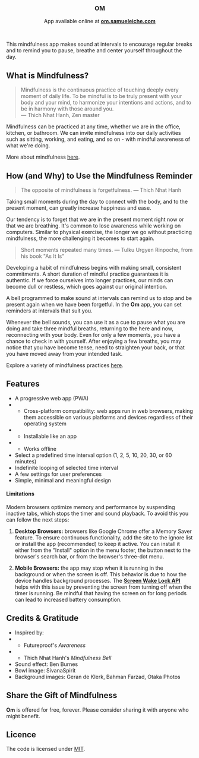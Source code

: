<h3 align="center">OM</h3>

<p align="center">
    App available online at <b><a href="https://om.samueleiche.com">om.samueleiche.com</a></b>
</p>

<br>

This mindfulness app makes sound at intervals to encourage regular breaks and to remind you to pause, breathe and center yourself throughout the day.

## What is Mindfulness?

> Mindfulness is the continuous practice of touching deeply every moment of daily life. To be mindful is to be truly present with your body and your mind, to harmonize your intentions and actions, and to be in harmony with those around you. \
>  — Thich Nhat Hanh, Zen master

Mindfulness can be practiced at any time, whether we are in the office, kitchen, or bathroom. We can invite mindfulness into our daily activities such as sitting, working, and eating, and so on - with mindful awareness of what we're doing.

More about mindfulness [here](./MINDFULNESS.md).

## How (and Why) to Use the Mindfulness Reminder

> The opposite of mindfulness is forgetfulness. — Thich Nhat Hanh

Taking small moments during the day to connect with the body, and to the present moment, can greatly increase happiness and ease.

Our tendency is to forget that we are in the present moment right now or that we are breathing. It's common to lose awareness while working on computers. Similar to physical exercise, the longer we go without practicing mindfulness, the more challenging it becomes to start again.

> Short moments repeated many times. — Tulku Urgyen Rinpoche, from his book "As It Is"

Developing a habit of mindfulness begins with making small, consistent commitments. A short duration of mindful practice guarantees it is authentic. If we force ourselves into longer practices, our minds can become dull or restless, which goes against our original intention.

A bell programmed to make sound at intervals can remind us to stop and be present again when we have been forgetful. In the **Om** app, you can set reminders at intervals that suit you.

Whenever the bell sounds, you can use it as a cue to pause what you are doing and take three mindful breaths, returning to the here and now, reconnecting with your body. Even for only a few moments, you have a chance to check in with yourself. After enjoying a few breaths, you may notice that you have become tense, need to straighten your back, or that you have moved away from your intended task.

Explore a variety of mindfulness practices [here](/PRACTICES.md).

## Features

-   A progressive web app (PWA)
-   -   Cross-platform compatibility: web apps run in web browsers, making them accessible on various platforms and devices regardless of their operating system
-   -   Installable like an app
-   -   Works offline
-   Select a predefined time interval option (1, 2, 5, 10, 20, 30, or 60 minutes)
-   Indefinite looping of selected time interval
-   A few settings for user preferences
-   Simple, minimal and meaningful design

#### Limitations

Modern browsers optimize memory and performance by suspending inactive tabs, which stops the timer and sound playback. To avoid this you can follow the next steps:

1. **Desktop Browsers:** browsers like Google Chrome offer a Memory Saver feature. To ensure continuous functionality, add the site to the ignore list or install the app (recommended) to keep it active. You can install it either from the "Install" option in the menu footer, the button next to the browser's search bar, or from the browser's three-dot menu.

2. **Mobile Browsers:** the app may stop when it is running in the background or when the screen is off. This behavior is due to how the device handles background processes. The **[Screen Wake Lock API](https://developer.mozilla.org/en-US/docs/Web/API/Screen_Wake_Lock_API)** helps with this issue by preventing the screen from turning off when the timer is running. Be mindful that having the screen on for long periods can lead to increased battery consumption.

## Credits & Gratitude

-   Inspired by:
-   -   Futureproof's _Awareness_
-   -   Thich Nhat Hanh's _Mindfulness Bell_
-   Sound effect: Ben Burnes
-   Bowl image: SivanaSpirit
-   Background images: Geran de Klerk, Bahman Farzad, Otaka Photos

## Share the Gift of Mindfulness

**Om** is offered for free, forever. Please consider sharing it with anyone who might benefit.

## Licence

The code is licensed under [MIT](./LICENCE).
